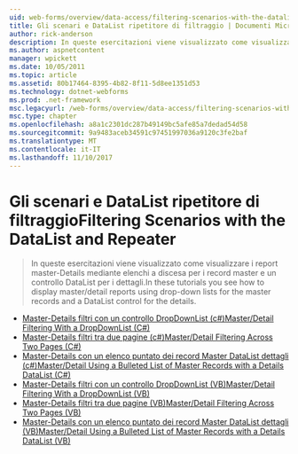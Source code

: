 ```yaml
---
uid: web-forms/overview/data-access/filtering-scenarios-with-the-datalist-and-repeater/index
title: Gli scenari e DataList ripetitore di filtraggio | Documenti Microsoft
author: rick-anderson
description: In queste esercitazioni viene visualizzato come visualizzare i report master-Details mediante elenchi a discesa per i record master e un controllo DataList per i dettagli.
ms.author: aspnetcontent
manager: wpickett
ms.date: 10/05/2011
ms.topic: article
ms.assetid: 80b17464-8395-4b82-8f11-5d8ee1351d53
ms.technology: dotnet-webforms
ms.prod: .net-framework
msc.legacyurl: /web-forms/overview/data-access/filtering-scenarios-with-the-datalist-and-repeater
msc.type: chapter
ms.openlocfilehash: a8a1c2301dc287b49149bc5afe85a7dedad54d58
ms.sourcegitcommit: 9a9483aceb34591c97451997036a9120c3fe2baf
ms.translationtype: MT
ms.contentlocale: it-IT
ms.lasthandoff: 11/10/2017
---
```

<a name="filtering-scenarios-with-the-datalist-and-repeater"></a><span data-ttu-id="d0ec2-103">Gli scenari e DataList ripetitore di filtraggio</span><span class="sxs-lookup"><span data-stu-id="d0ec2-103">Filtering Scenarios with the DataList and Repeater</span></span>
====================
> <span data-ttu-id="d0ec2-104">In queste esercitazioni viene visualizzato come visualizzare i report master-Details mediante elenchi a discesa per i record master e un controllo DataList per i dettagli.</span><span class="sxs-lookup"><span data-stu-id="d0ec2-104">In these tutorials you see how to display master/detail reports using drop-down lists for the master records and a DataList control for the details.</span></span>


- [<span data-ttu-id="d0ec2-105">Master-Details filtri con un controllo DropDownList (c#)</span><span class="sxs-lookup"><span data-stu-id="d0ec2-105">Master/Detail Filtering With a DropDownList (C#)</span></span>](master-detail-filtering-with-a-dropdownlist-datalist-cs.md)
- [<span data-ttu-id="d0ec2-106">Master-Details filtri tra due pagine (c#)</span><span class="sxs-lookup"><span data-stu-id="d0ec2-106">Master/Detail Filtering Across Two Pages (C#)</span></span>](master-detail-filtering-acess-two-pages-datalist-cs.md)
- [<span data-ttu-id="d0ec2-107">Master-Details con un elenco puntato dei record Master DataList dettagli (c#)</span><span class="sxs-lookup"><span data-stu-id="d0ec2-107">Master/Detail Using a Bulleted List of Master Records with a Details DataList (C#)</span></span>](master-detail-using-a-bulleted-list-of-master-records-with-a-details-datalist-cs.md)
- [<span data-ttu-id="d0ec2-108">Master-Details filtri con un controllo DropDownList (VB)</span><span class="sxs-lookup"><span data-stu-id="d0ec2-108">Master/Detail Filtering With a DropDownList (VB)</span></span>](master-detail-filtering-with-a-dropdownlist-datalist-vb.md)
- [<span data-ttu-id="d0ec2-109">Master-Details filtri tra due pagine (VB)</span><span class="sxs-lookup"><span data-stu-id="d0ec2-109">Master/Detail Filtering Across Two Pages (VB)</span></span>](master-detail-filtering-acess-two-pages-datalist-vb.md)
- [<span data-ttu-id="d0ec2-110">Master-Details con un elenco puntato dei record Master DataList dettagli (VB)</span><span class="sxs-lookup"><span data-stu-id="d0ec2-110">Master/Detail Using a Bulleted List of Master Records with a Details DataList (VB)</span></span>](master-detail-using-a-bulleted-list-of-master-records-with-a-details-datalist-vb.md)
